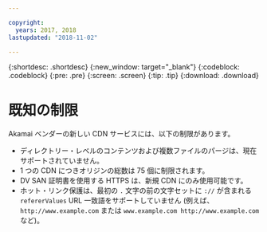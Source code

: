 ```yaml
---

copyright:
  years: 2017, 2018
lastupdated: "2018-11-02"

---
```


{:shortdesc: .shortdesc}
{:new_window: target="_blank"}
{:codeblock: .codeblock}
{:pre: .pre}
{:screen: .screen}
{:tip: .tip}
{:download: .download}

# 既知の制限

Akamai ベンダーの新しい CDN サービスには、以下の制限があります。
* ディレクトリー・レベルのコンテンツおよび複数ファイルのパージは、現在サポートされていません。
* 1 つの CDN につきオリジンの総数は 75 個に制限されます。
* DV SAN 証明書を使用する HTTPS は、新規 CDN にのみ使用可能です。
* ホット・リンク保護は、最初の `.` 文字の前の文字セットに `://` が含まれる `refererValues` URL 一致語をサポートしていません (例えば、`http://www.example.com` または `www.example.com http://www.example.com` など)。

